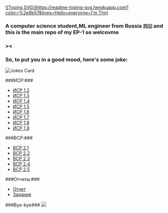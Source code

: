 [![Typing SVG](https://readme-typing-svg.herokuapp.com?color=%2e8b57&lines=Hello+everyone+I'm TIm)](https://git.io/typing-svg)
### A computer science student,ML engineer from Russia 🇷🇺 and this is the main repo of my EP-1 so welcovme
### ><


### So, to put you in a good mood, here's some joke:
![Jokes Card](https://readme-jokes.vercel.app/api)


###ИСР:###
<ul>
<li><a href="https://github.com/reinoperay/EP-1/blob/main/%D0%98%D0%A1%D0%A0%201.2.docx" >ИСР 1.2</a></li>
<li><a href="https://github.com/reinoperay/EP-1/blob/main/%D0%98%D0%A1%D0%A0%201.3.jpeg" >ИСР 1.3</a></li>
<li><a href="https://github.com/reinoperay/EP-1/blob/main/%D0%98%D0%A1%D0%A0%201.4.docx" >ИСР 1.4</a></li>
<li><a href="https://github.com/reinoperay/EP-1/blob/main/%D0%98%D0%A1%D0%A0%201.5.docx" >ИСР 1.5</a></li>
<li><a href="https://github.com/reinoperay/EP-1/blob/main/%D0%98%D0%A1%D0%A0%201.6.docx" >ИСР 1.6</a></li>
<li><a href="https://github.com/reinoperay/EP-1/blob/main/%D0%98%D0%A1%D0%A0%201.7.docx" >ИСР 1.7</a></li>
<li><a href="https://github.com/reinoperay/EP-1/blob/main/%D0%98%D0%A1%D0%A0%201.8.docx" >ИСР 1.8</a></li>
<li><a href="https://github.com/reinoperay/EP-1/blob/main/%D0%98%D0%A1%D0%A0%201.9.jpeg" >ИСР 1.9</a></li>
</ul>
###ВСР:###
<ul>
<li><a href="https://github.com/reinoperay/EP-1/blob/main/%D0%92%D0%A1%D0%A0%202.1.jpeg" >ВСР 2.1</a></li>
<li><a href="https://github.com/reinoperay/EP-1/blob/main/%D0%92%D0%A1%D0%A0%202.2.docx" >ВСР 2.2</a></li>
<li><a href="https://github.com/reinoperay/EP-1/blob/main/%D0%92%D0%A1%D0%A0%202.3.docx" >ВСР 2.3</a></li>
<li><a href="https://github.com/reinoperay/EP-1/blob/main/%D0%92%D0%A1%D0%A0%202.4.docx" >ВСР 2.4</a></li>
<li><a href="https://github.com/reinoperay/EP-1/blob/main/%D0%92%D0%A1%D0%A0%202.5" >ВСР 2.5</a></li>
</ul>
###Отчеты:###
<ul>
<li><a href="https://github.com/reinoperay/EP-1/blob/main/%D0%9E%D1%82%D1%87%D0%B5%D1%82%20%D0%BF%D0%BE%20%D0%BF%D1%80%D0%B0%D0%BA%D1%82%D0%B8%D0%BA%D0%B5%20%D0%A2%D1%80%D0%B5%D1%82%D1%8C%D1%8F%D0%BA%D0%BE%D0%B2%20%D0%A2%D0%B8%D0%BC%D0%BE%D1%84%D0%B5%D0%B8%CC%86.docx" >Отчет</a></li>
<li><a href="https://github.com/reinoperay/EP-1/blob/main/%D0%97%D0%B0%D0%B4%D0%B0%D0%BD%D0%B8%D1%8F%20%D0%BD%D0%B0%20%D0%BF%D1%80%D0%B0%D0%BA%D1%82%D0%B8%D0%BA%D1%83%20%D0%A2%D1%80%D0%B5%D1%82%D1%8C%D1%8F%D0%BA%D0%BE%D0%B2%20%D0%A2%D0%B8%D0%BC%D0%BE%D1%84%D0%B5%D0%B8%CC%86.docx" >Задания</a></li>
</ul>


###Bye-bye###
![](https://github.com/blackcater/blackcater/raw/main/images/Hi.gif)

